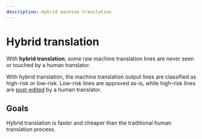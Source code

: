 ```yaml
---
description: Hybrid machine translation
---
```


# Hybrid translation

With **hybrid translation**, some raw machine translation lines are never seen or touched by a human translator.

With hybrid translation, the machine translation output lines are classified as high-risk or low-risk. Low-risk lines are approved as-is, while high-risk lines are [post-edited](post-editing.md) by a human translator.

## Goals

Hybrid translation is faster and cheaper than the traditional human translation process.

